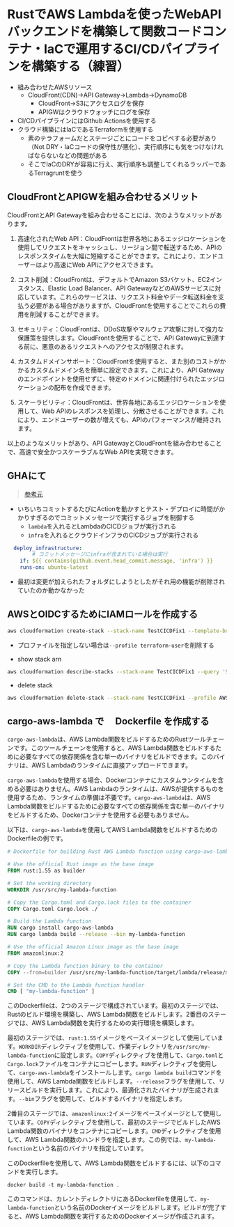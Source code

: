 # RustでAWS Lambdaを使ったWebAPIバックエンドを構築して関数コードコンテナ・IaCで運用するCI/CDパイプラインを構築する（練習）
- 組み合わせたAWSリソース
    - CloudFront(CDN)->API Gateway->Lambda->DynamoDB
        - CloudFront->S3にアクセスログを保存
        - APIGWはクラウドウォッチにログを保存
- CI/CDパイプラインにはGithub Actionsを使用する
- クラウド構築にはIaCであるTerraformを使用する
    - 素のテラフォームだとステージごとにコードをコピペする必要があり（Not DRY・IaCコードの保守性が悪化）、実行順序にも気をつけなければならないなどの問題がある
    - そこでIaCのDRYが容易に行え、実行順序も調整してくれるラッパーであるTerragruntを使う

## CloudFrontとAPIGWを組み合わせるメリット
CloudFrontとAPI Gatewayを組み合わせることには、次のようなメリットがあります。

1. 高速化されたWeb API：CloudFrontは世界各地にあるエッジロケーションを使用してリクエストをキャッシュし、リージョン間で転送するため、APIのレスポンスタイムを大幅に短縮することができます。これにより、エンドユーザーはより高速にWeb APIにアクセスできます。

2. コスト削減：CloudFrontは、デフォルトでAmazon S3バケット、EC2インスタンス、Elastic Load Balancer、API GatewayなどのAWSサービスに対応しています。これらのサービスは、リクエスト料金やデータ転送料金を支払う必要がある場合がありますが、CloudFrontを使用することでこれらの費用を削減することができます。

3. セキュリティ：CloudFrontは、DDoS攻撃やマルウェア攻撃に対して強力な保護策を提供します。CloudFrontを使用することで、API Gatewayに到達する前に、悪意のあるリクエストへのアクセスが制限されます。

4. カスタムドメインサポート：CloudFrontを使用すると、また別のコストがかかるカスタムドメイン名を簡単に設定できます。これにより、API Gatewayのエンドポイントを使用せずに、特定のドメインに関連付けられたエッジロケーションの配布を作成できます。

5. スケーラビリティ：CloudFrontは、世界各地にあるエッジロケーションを使用して、Web APIのレスポンスを処理し、分散させることができます。これにより、エンドユーザーの数が増えても、APIのパフォーマンスが維持されます。

以上のようなメリットがあり、API GatewayとCloudFrontを組み合わせることで、高速で安全かつスケーラブルなWeb APIを実現できます。

## GHAにて
>[参考元](https://zenn.dev/snowcait/scraps/9d9c47dc4d0414)
- いちいちコミットするたびにActionを動かすとテスト・デプロイに時間がかかりすぎるのでコミットメッセージで実行するジョブを制御する
  - `lambda`を入れるとLambdaのCICDジョブが実行される
  - `infra`を入れるとクラウドインフラのCICDジョブが実行される
```yaml
  deploy_infrastructure:
        # コミットメッセージにinfraが含まれている場合は実行
    if: ${{ contains(github.event.head_commit.message, 'infra') }}
    runs-on: ubuntu-latest
```
- 最初は変更が加えられたフォルダにしようとしたがそれ用の機能が削除されていたのか動かなかった

##


## AWSとOIDCするためにIAMロールを作成する
```bash
aws cloudformation create-stack --stack-name TestCICDFix1 --template-body file://iam_role/iam-role.yaml --profile terraform-user --capabilities CAPABILITY_NAMED_IAM
```
- プロファイルを指定しない場合は`--profile terraform-user`を削除する

- show stack arn
```bash
aws cloudformation describe-stacks --stack-name TestCICDFix1 --query 'Stacks[0].Outputs[0].OutputValue' --output text --profile terraform-user
```

- delete stack
```bash
aws cloudformation delete-stack --stack-name TestCICDFix1 --profile AWSプロファイル名
```

## cargo-aws-lambda で　 Dockerfile を作成する
`cargo-aws-lambda`は、AWS Lambda関数をビルドするためのRustツールチェーンです。このツールチェーンを使用すると、AWS Lambda関数をビルドするために必要なすべての依存関係を含む単一のバイナリをビルドできます。このバイナリは、AWS Lambdaのランタイムに直接アップロードできます。

`cargo-aws-lambda`を使用する場合、Dockerコンテナにカスタムランタイムを含める必要はありません。AWS Lambdaのランタイムは、AWSが提供するものを使用するため、ランタイムの準備は不要です。`cargo-aws-lambda`は、AWS Lambda関数をビルドするために必要なすべての依存関係を含む単一のバイナリをビルドするため、Dockerコンテナを使用する必要もありません。

以下は、`cargo-aws-lambda`を使用してAWS Lambda関数をビルドするためのDockerfileの例です。

```Dockerfile
# Dockerfile for building Rust AWS Lambda function using cargo-aws-lambda

# Use the official Rust image as the base image
FROM rust:1.55 as builder

# Set the working directory
WORKDIR /usr/src/my-lambda-function

# Copy the Cargo.toml and Cargo.lock files to the container
COPY Cargo.toml Cargo.lock ./

# Build the Lambda function
RUN cargo install cargo-aws-lambda
RUN cargo lambda build --release --bin my-lambda-function

# Use the official Amazon Linux image as the base image
FROM amazonlinux:2

# Copy the Lambda function binary to the container
COPY --from=builder /usr/src/my-lambda-function/target/lambda/release/my-lambda-function /var/task/

# Set the CMD to the Lambda function handler
CMD [ "my-lambda-function" ]
```

このDockerfileは、2つのステージで構成されています。最初のステージでは、Rustのビルド環境を構築し、AWS Lambda関数をビルドします。2番目のステージでは、AWS Lambda関数を実行するための実行環境を構築します。

最初のステージでは、`rust:1.55`イメージをベースイメージとして使用しています。`WORKDIR`ディレクティブを使用して、作業ディレクトリを`/usr/src/my-lambda-function`に設定します。`COPY`ディレクティブを使用して、`Cargo.toml`と`Cargo.lock`ファイルをコンテナにコピーします。`RUN`ディレクティブを使用して、`cargo-aws-lambda`をインストールします。`cargo lambda build`コマンドを使用して、AWS Lambda関数をビルドします。`--release`フラグを使用して、リリースビルドを実行します。これにより、最適化されたバイナリが生成されます。`--bin`フラグを使用して、ビルドするバイナリを指定します。

2番目のステージでは、`amazonlinux:2`イメージをベースイメージとして使用しています。`COPY`ディレクティブを使用して、最初のステージでビルドしたAWS Lambda関数のバイナリをコンテナにコピーします。`CMD`ディレクティブを使用して、AWS Lambda関数のハンドラを指定します。この例では、`my-lambda-function`という名前のバイナリを指定しています。

このDockerfileを使用して、AWS Lambda関数をビルドするには、以下のコマンドを実行します。

```
docker build -t my-lambda-function .
```

このコマンドは、カレントディレクトリにあるDockerfileを使用して、`my-lambda-function`という名前のDockerイメージをビルドします。ビルドが完了すると、AWS Lambda関数を実行するためのDockerイメージが作成されます。
